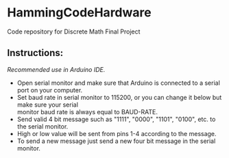 # HammingCodeHardware
Code repository for Discrete Math Final Project

## Instructions: 
*Recommended use in Arduino IDE.* 
* Open serial monitor and make sure that Arduino is connected to a serial port on your computer. 
* Set baud rate in serial monitor to 115200, or you can change it below but make sure your serial \
monitor baud rate is always equal to BAUD-RATE. 
* Send valid 4 bit message such as "1111", "0000", "1101", "0100", etc. to the serial monitor. 
* High or low value will be sent from pins 1-4 according to the message. 
* To send a new message just send a new four bit message in the serial monitor. 
